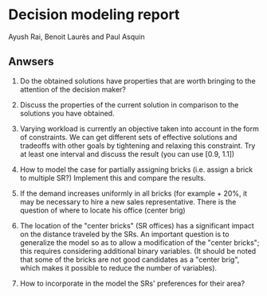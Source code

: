 # Decision modeling report

Ayush Rai, Benoit Laurès and Paul Asquin

## Anwsers

1. Do the obtained solutions have properties that are worth bringing to the attention of the decision maker?


2. Discuss the properties of the current solution in comparison to the solutions you have obtained.


3. Varying workload is currently an objective taken into account in the form of constraints. We can get different sets of effective solutions and tradeoffs with other goals by tightening and relaxing this constraint. Try at least one interval and discuss the result (you can use [0.9, 1.1])


4. How to model the case for partially assigning bricks (i.e. assign a brick to multiple SR?) Implement this and compare the results.


5. If the demand increases uniformly in all bricks (for example + 20%, it may be necessary to hire a new sales representative. There is the question of where to locate his office (center brig)

6. The location of the "center bricks" (SR offices) has a significant impact on the distance traveled by the SRs. An important question is to generalize the model so as to allow a modification of the "center bricks"; this requires
considering additional binary variables. (It should be noted that some of the bricks are not good candidates as a "center brig", which makes it possible to reduce the number of variables).

7. How to incorporate in the model the SRs' preferences for their area?
<!--stackedit_data:
eyJoaXN0b3J5IjpbLTE5MzUwNTkzNjJdfQ==
-->